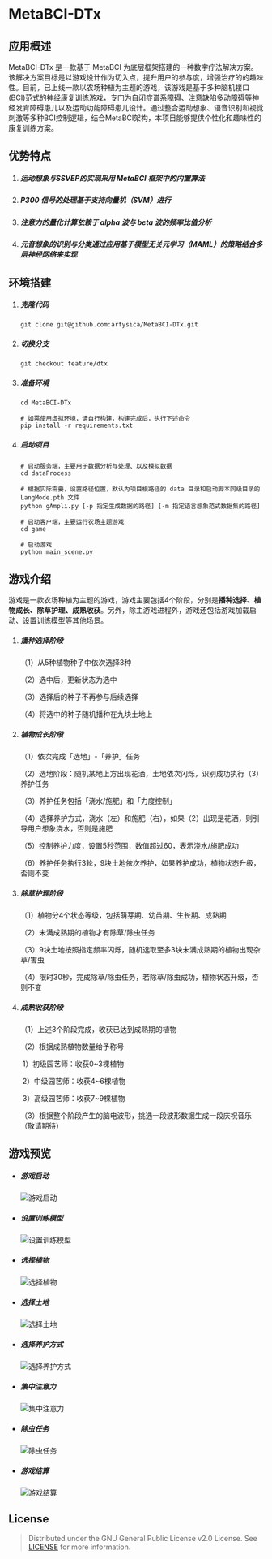 # MetaBCI-DTx

## 应用概述

MetaBCI-DTx 是一款基于 MetaBCI 为底层框架搭建的一种数字疗法解决方案。该解决方案目标是以游戏设计作为切入点，提升用户的参与度，增强治疗的的趣味性。目前，已上线一款以农场种植为主题的游戏，该游戏是基于多种脑机接口(BCI)范式的神经康复训练游戏，专门为自闭症谱系障碍、注意缺陷多动障碍等神经发育障碍患儿以及运动功能障碍患儿设计。通过整合运动想象、语音识别和视觉刺激等多种BCI控制逻辑，结合MetaBCI架构，本项目能够提供个性化和趣味性的康复训练方案。

## 优势特点

1. ##### 运动想象与SSVEP的实现采用 MetaBCI 框架中的内置算法

2. ##### P300 信号的处理基于支持向量机（SVM）进行

3. ##### 注意力的量化计算依赖于 alpha 波与 beta 波的频率比值分析

4. ##### 元音想象的识别与分类通过应用基于模型无关元学习（MAML）的策略结合多层神经网络来实现

## 环境搭建

1. ##### 克隆代码

   ```shell
   git clone git@github.com:arfysica/MetaBCI-DTx.git
   ```

2. ##### 切换分支

   ```shell
   git checkout feature/dtx
   ```

3. ##### 准备环境

   ```shell
   cd MetaBCI-DTx
   
   # 如需使用虚拟环境，请自行构建，构建完成后，执行下述命令
   pip install -r requirements.txt
   ```

4. ##### 启动项目

   ```shell
   # 启动服务端，主要用于数据分析与处理、以及模拟数据
   cd dataProcess
   
   # 根据实际需要，设置路径位置，默认为项目根路径的 data 目录和启动脚本同级目录的 LangMode.pth 文件
   python gAmpli.py [-p 指定生成数据的路径] [-m 指定语言想象范式数据集的路径]
   
   # 启动客户端，主要运行农场主题游戏
   cd game
   
   # 启动游戏
   python main_scene.py
   ```

## 游戏介绍

游戏是一款农场种植为主题的游戏，游戏主要包括4个阶段，分别是**播种选择、植物成长、除草护理、成熟收获**。另外，除主游戏进程外，游戏还包括游戏加载启动、设置训练模型等其他场景。

1. ##### 播种选择阶段

   （1）从5种植物种子中依次选择3种

   （2）选中后，更新状态为选中

   （3）选择后的种子不再参与后续选择

   （4）将选中的种子随机播种在九块土地上

2. ##### 植物成长阶段

   （1）依次完成「选地」-「养护」任务

   （2）选地阶段：随机某地上方出现花洒，土地依次闪烁，识别成功执行（3）养护任务

   （3）养护任务包括「浇水/施肥」和「力度控制」

   （4）选择养护方式，浇水（左）和施肥（右），如果（2）出现是花洒，则引导用户想象浇水，否则是施肥

   （5）控制养护力度，设置5秒范围，数值超过60，表示浇水/施肥成功

   （6）养护任务执行3轮，9块土地依次养护，如果养护成功，植物状态升级，否则不变

3. ##### 除草护理阶段

   （1）植物分4个状态等级，包括萌芽期、幼苗期、生长期、成熟期

   （2）未满成熟期的植物才有除草/除虫任务

   （3）9块土地按照指定频率闪烁，随机选取至多3块未满成熟期的植物出现杂草/害虫

   （4）限时30秒，完成除草/除虫任务，若除草/除虫成功，植物状态升级，否则不变

4. ##### 成熟收获阶段

   （1）上述3个阶段完成，收获已达到成熟期的植物

   （2）根据成熟植物数量给予称号

   ​     1）初级园艺师：收获0~3棵植物

   ​     2）中级园艺师：收获4~6棵植物

   ​     3）高级园艺师：收获7~9棵植物

   （3）根据整个阶段产生的脑电波形，挑选一段波形数据生成一段庆祝音乐（敬请期待）

## 游戏预览

- ##### 游戏启动

  ![游戏启动](./assets/游戏启动.jpg)

- ##### 设置训练模型

  ![设置训练模型](./assets/设置训练模型.jpg)

- ##### 选择植物

    ![选择植物](./assets/选择植物.jpg)

- ##### 选择土地

    ![选择土地](./assets/选择土地.jpg)

- ##### 选择养护方式

    ![选择养护方式](./assets/选择养护方式.jpg)

- ##### 集中注意力

    ![集中注意力](./assets/集中注意力.jpg)

- ##### 除虫任务

    ![除虫任务](./assets/除虫任务.jpg)

- ##### 游戏结算

    ![游戏结算](./assets/游戏结算.jpg)

## License

> Distributed under the GNU General Public License v2.0 License. See [LICENSE](./LICENSE) for more information.